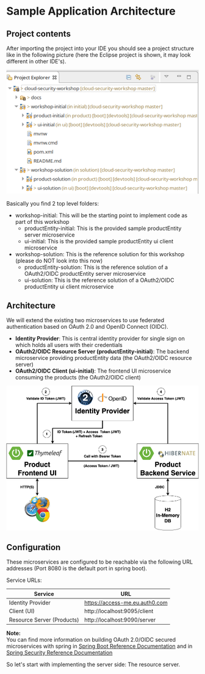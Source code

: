 # Sample Application Architecture

## Project contents

After importing the project into your IDE you should see a project structure like in the following picture
(here the Eclipse project is shown, it may look different in other IDE's).

![Project Structure](images/project_layout.png)

Basically you find 2 top level folders:

* workshop-initial: This will be the starting point to implement code as part of this workshop
    - productEntity-initial: This is the provided sample productEntity server microservice
    - ui-initial: This is the provided sample productEntity ui client microservice
* workshop-solution: This is the reference solution for this workshop (please do NOT look into this now)
    - productEntity-solution: This is the reference solution of a OAuth2/OIDC productEntity server microservice
    - ui-solution: This is the reference solution of a OAuth2/OIDC productEntity ui client microservice

## Architecture

We will extend the existing two microservices to use federated authentication based on OAuth 2.0 and OpenID Connect (OIDC).

* __Identity Provider__: This is central identity provider for single sign on which holds all users with their credentials
* __OAuth2/OIDC Resource Server (productEntity-initial)__: The backend microservice providing productEntity data (the OAuth2/OIDC resource server)
* __OAuth2/OIDC Client (ui-initial)__: The frontend UI microservice consuming the products (the OAuth2/OIDC client)

![Architecture](images/architecture.png)

## Configuration

These microservices are configured to be reachable via the following URL addresses (Port 8080 is the default port in spring boot).

Service URLs:

| Service                    | URL                            |
|----------------------------|--------------------------------|
| Identity Provider          | https://access-me.eu.auth0.com |
| Client (UI)                | http://localhost:9095/client   |
| Resource Server (Products) | http://localhost:9090/server   |

__Note:__  
You can find more information on building OAuth 2.0/OIDC secured microservices with spring in
[Spring Boot Reference Documentation](https://docs.spring.io/spring-boot/docs/current/reference/htmlsingle/#boot-features-security-oauth2)
and in [Spring Security Reference Documentation](https://docs.spring.io/spring-security/site/docs/current/reference/htmlsingle/#oauth2)

So let's start with implementing the server side: The resource server.
